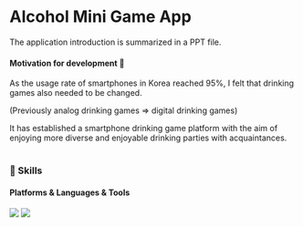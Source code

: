 # Alcohol Mini Game App
The application introduction is summarized in a PPT file. 

#### Motivation for development 👋
As the usage rate of smartphones in Korea reached 95%, I felt that drinking games also needed to be changed.

(Previously analog drinking games => digital drinking games)

It has established a smartphone drinking game platform with the aim of enjoying more diverse and enjoyable drinking parties with acquaintances.
#

### 💪 Skills
#### Platforms & Languages & Tools
<p>

  <img src="https://img.shields.io/badge/Android-3DDC84?style=flat-square&logo=Android&logoColor=white"/>
  <img src="https://img.shields.io/badge/Kotlin-6633ff?style=flat-square&logo=Kotlin&logoColor=white"/>
</p>
